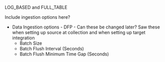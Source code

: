 



LOG_BASED and FULL_TABLE

Include ingestion options here?

  - Data Ingestion options - DFP - Can these be changed later? Saw these when setting up source at collection and when setting up target integration
    - Batch Size
    - Batch Flush Interval (Seconds)
    - Batch Flush Minimum Time Gap (Seconds)